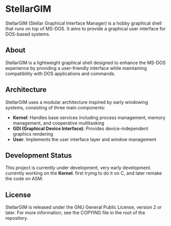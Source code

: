# StellarGIM

StellarGIM (Stellar Graphical Interface Manager) is a hobby graphical shell that runs on top of MS-DOS. It aims to provide a graphical user interface for DOS-based systems.

## About
StellarGIM is a lightweight graphical shell designed to enhance the MS-DOS experience by providing a user-friendly interface while maintaining compatibility with DOS applications and commands.

## Architecture
StellarGIM uses a modular architecture inspired by early windowing systems, consisting of three main components:

- **Kernel**: Handles base services including process management, memory management, and cooperative multitasking
- **GDI (Graphical Device Interface)**: Provides device-independent graphics rendering
- **User**: Implements the user interface layer and window management

## Development Status
This project is currently under development, very early development. currently working on the **Kernel**. first trying to do it on C, and later remake the code on ASM.

## License
StellarGIM is released under the GNU General Public License, version 2 or later. For more information, see the COPYING file in the root of the repository.